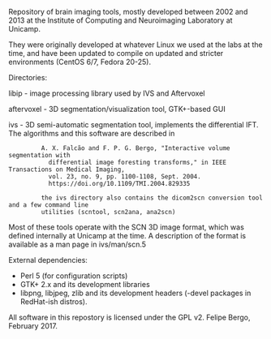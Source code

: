 
Repository of brain imaging tools, mostly developed between 2002 and 2013 at
the Institute of Computing and Neuroimaging Laboratory at Unicamp.

They were originally developed at whatever Linux we used at the labs at the time, and
have been updated to compile on updated and stricter environments (CentOS 6/7, Fedora 20-25).

Directories:

libip      - image processing library used by IVS and Aftervoxel

aftervoxel - 3D segmentation/visualization tool, GTK+-based GUI

ivs        - 3D semi-automatic segmentation tool,  implements the differential IFT.
             The algorithms and this software are described in

             A. X. Falcão and F. P. G. Bergo, "Interactive volume segmentation with
               differential image foresting transforms," in IEEE Transactions on Medical Imaging,
               vol. 23, no. 9, pp. 1100-1108, Sept. 2004.
               https://doi.org/10.1109/TMI.2004.829335

             the ivs directory also contains the dicom2scn conversion tool and a few command line
             utilities (scntool, scn2ana, ana2scn)
              
Most of these tools operate with the SCN 3D image format, which was defined internally at Unicamp at
the time. A description of the format is available as a man page in ivs/man/scn.5

External dependencies:
- Perl 5 (for configuration scripts)
- GTK+ 2.x and its development libraries
- libpng, libjpeg, zlib and its development headers (-devel packages in RedHat-ish distros).


All software in this repostory is licensed under the GPL v2.
Felipe Bergo, February 2017.

